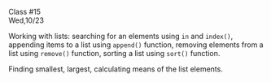 <div class="lecture2">

<div class="column_date">
<p markdown="block">

Class #15 <br>
Wed,10/23

</p>
</div>
<div class="column_materials">
<p markdown="block">

Working with lists: searching for an elements using `in` and `index()`, appending
items to a list using `append()` function, removing elements from a list  using
`remove()` function, sorting a list using `sort()` function.

Finding smallest, largest, calculating means of the list elements. 

</p>
</div>

<div class="column_assign">
<p markdown="block">



</p>
</div>

</div>
